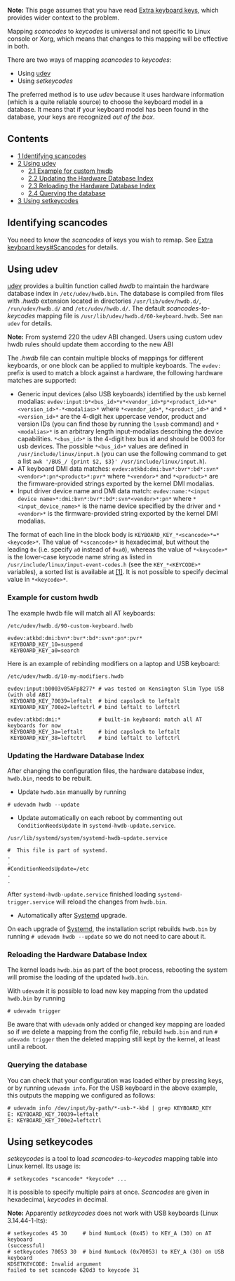 **Note:** This page assumes that you have read [Extra keyboard keys](/index.php/Extra_keyboard_keys "Extra keyboard keys"), which provides wider context to the problem.

Mapping *scancodes* to *keycodes* is universal and not specific to Linux console or Xorg, which means that changes to this mapping will be effective in both.

There are two ways of mapping *scancodes* to *keycodes*:

*   Using [udev](/index.php/Udev "Udev")
*   Using *setkeycodes*

The preferred method is to use *udev* because it uses hardware information (which is a quite reliable source) to choose the keyboard model in a database. It means that if your keyboard model has been found in the database, your keys are recognized *out of the box*.

## Contents

*   [1 Identifying scancodes](#Identifying_scancodes)
*   [2 Using udev](#Using_udev)
    *   [2.1 Example for custom hwdb](#Example_for_custom_hwdb)
    *   [2.2 Updating the Hardware Database Index](#Updating_the_Hardware_Database_Index)
    *   [2.3 Reloading the Hardware Database Index](#Reloading_the_Hardware_Database_Index)
    *   [2.4 Querying the database](#Querying_the_database)
*   [3 Using setkeycodes](#Using_setkeycodes)

## Identifying scancodes

You need to know the *scancodes* of keys you wish to remap. See [Extra keyboard keys#Scancodes](/index.php/Extra_keyboard_keys#Scancodes "Extra keyboard keys") for details.

## Using udev

[udev](/index.php/Udev "Udev") provides a builtin function called *hwdb* to maintain the hardware database index in `/etc/udev/hwdb.bin`. The database is compiled from files with *.hwdb* extension located in directories `/usr/lib/udev/hwdb.d/`, `/run/udev/hwdb.d/` and `/etc/udev/hwdb.d/`. The default *scancodes-to-keycodes* mapping file is `/usr/lib/udev/hwdb.d/60-keyboard.hwdb`. See `man udev` for details.

**Note:** From systemd 220 the udev ABI changed. Users using custom udev hwdb rules should update them according to the new ABI

The *.hwdb* file can contain multiple blocks of mappings for different keyboards, or one block can be applied to multiple keyboards. The `evdev:` prefix is used to match a block against a hardware, the following hardware matches are supported:

*   Generic input devices (also USB keyboards) identified by the usb kernel modalias: `evdev:input:b*<bus_id>*v*<vendor_id>*p*<product_id>*e*<version_id>*-*<modalias>*` where `*<vendor_id>*`, `*<product_id>*` and `*<version_id>*` are the 4-digit hex uppercase vendor, product and version IDs (you can find those by running the `lsusb` command) and `*<modalias>*` is an arbitrary length input-modalias describing the device capabilities. `*<bus_id>*` is the 4-digit hex bus id and should be 0003 for usb devices. The possible `*<bus_id>*` values are defined in `/usr/include/linux/input.h` (you can use the following command to get a list `awk '/BUS_/ {print $2, $3}' /usr/include/linux/input.h`).
*   AT keyboard DMI data matches: `evdev:atkbd:dmi:bvn*:bvr*:bd*:svn*<vendor>*:pn*<product>*:pvr*` where `*<vendor>*` and `*<product>*` are the firmware-provided strings exported by the kernel DMI modalias.
*   Input driver device name and DMI data match: `evdev:name:*<input device name>*:dmi:bvn*:bvr*:bd*:svn*<vendor>*:pn*` where `*<input_device_name>*` is the name device specified by the driver and `*<vendor>*` is the firmware-provided string exported by the kernel DMI modalias.

The format of each line in the block body is `KEYBOARD_KEY_*<scancode>*=*<keycode>*`. The value of `*<scancode>*` is hexadecimal, but without the leading `0x` (i.e. specify `a0` instead of `0xa0`), whereas the value of `*<keycode>*` is the lower-case keycode name string as listed in `/usr/include/linux/input-event-codes.h` (see the `KEY_*<KEYCODE>*` variables), a sorted list is available at [[1]](http://hal.freedesktop.org/quirk/quirk-keymap-list.txt). It is not possible to specify decimal value in `*<keycode>*`.

### Example for custom hwdb

The example hwdb file will match all AT keyboards:

 `/etc/udev/hwdb.d/90-custom-keyboard.hwdb` 
```
evdev:atkbd:dmi:bvn*:bvr*:bd*:svn*:pn*:pvr*
 KEYBOARD_KEY_10=suspend
 KEYBOARD_KEY_a0=search

```

Here is an example of rebinding modifiers on a laptop and USB keyboard:

 `/etc/udev/hwdb.d/10-my-modifiers.hwdb` 
```
evdev:input:b0003v05AFp8277* # was tested on Kensington Slim Type USB (with old ABI)
 KEYBOARD_KEY_70039=leftalt  # bind capslock to leftalt
 KEYBOARD_KEY_700e2=leftctrl # bind leftalt to leftctrl

evdev:atkbd:dmi:*            # built-in keyboard: match all AT keyboards for now
 KEYBOARD_KEY_3a=leftalt     # bind capslock to leftalt
 KEYBOARD_KEY_38=leftctrl    # bind leftalt to leftctrl

```

### Updating the Hardware Database Index

After changing the configuration files, the hardware database index, `hwdb.bin`, needs to be rebuilt.

*   Update `hwdb.bin` manually by running

```
# udevadm hwdb --update

```

*   Update automatically on each reboot by commenting out `ConditionNeedsUpdate` in `systemd-hwdb-update.service`.

 `/usr/lib/systemd/system/systemd-hwdb-update.service` 
```
#  This file is part of systemd.
.
.
#ConditionNeedsUpdate=/etc
.
.

```

After `systemd-hwdb-update.service` finished loading `systemd-trigger.service` will reload the changes from `hwdb.bin`.

*   Automatically after [Systemd](/index.php/Systemd "Systemd") upgrade.

On each upgrade of [Systemd](/index.php/Systemd "Systemd"), the installation script rebuilds `hwdb.bin` by running `# udevadm hwdb --update` so we do not need to care about it.

### Reloading the Hardware Database Index

The kernel loads `hwdb.bin` as part of the boot process, rebooting the system will promise the loading of the updated `hwdb.bin`.

With `udevadm` it is possible to load new key mapping from the updated `hwdb.bin` by running

```
# udevadm trigger

```

Be aware that with `udevadm` only added or changed key mapping are loaded so if we delete a mapping from the config file, rebuild `hwdb.bin` and run `# udevadm trigger` then the deleted mapping still kept by the kernel, at least until a reboot.

### Querying the database

You can check that your configuration was loaded either by pressing keys, or by running `udevadm info`. For the USB keyboard in the above example, this outputs the mapping we configured as follows:

```
# udevadm info /dev/input/by-path/*-usb-*-kbd | grep KEYBOARD_KEY
E: KEYBOARD_KEY_70039=leftalt
E: KEYBOARD_KEY_700e2=leftctrl

```

## Using setkeycodes

*setkeycodes* is a tool to load *scancodes*-to-*keycodes* mapping table into Linux kernel. Its usage is:

```
# setkeycodes *scancode* *keycode* ...

```

It is possible to specify multiple pairs at once. *Scancodes* are given in hexadecimal, *keycodes* in decimal.

**Note:** Apparently *setkeycodes* does not work with USB keyboards (Linux 3.14.44-1-lts):
```
# setkeycodes 45 30     # bind NumLock (0x45) to KEY_A (30) on AT keyboard
(successful)
# setkeycodes 70053 30  # bind NumLock (0x70053) to KEY_A (30) on USB keyboard
KDSETKEYCODE: Invalid argument
failed to set scancode 620d3 to keycode 31

```